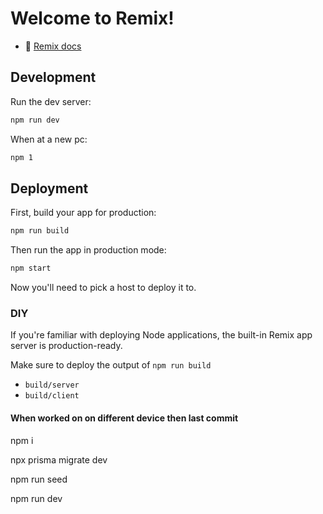 # Welcome to Remix!

- 📖 [Remix docs](https://remix.run/docs)

## Development

Run the dev server:

```sh
npm run dev
```

When at a new pc:

```sh
npm 1
```

## Deployment

First, build your app for production:

```sh
npm run build
```

Then run the app in production mode:

```sh
npm start
```


Now you'll need to pick a host to deploy it to.

### DIY

If you're familiar with deploying Node applications, the built-in Remix app server is production-ready.

Make sure to deploy the output of `npm run build`

- `build/server`
- `build/client`

#### When worked on on different device then last commit

npm i

npx prisma migrate dev

npm run seed

npm run dev
